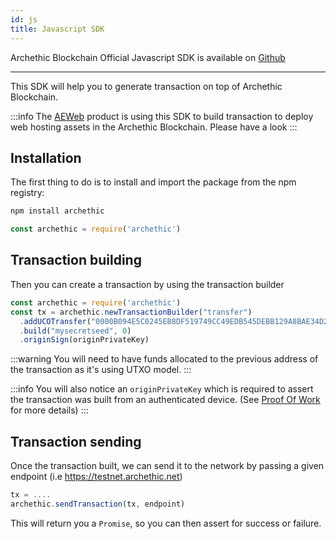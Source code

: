 ```yaml
---
id: js
title: Javascript SDK
---
```


Archethic Blockchain Official Javascript SDK is available on [Github](https://github.com/archethic-foundation/libjs)

---

This SDK will help you to generate transaction on top of Archethic Blockchain.

:::info
The [AEWeb](https://github.com/archethic-foundation/aeweb-cli) product is using this SDK to build transaction to deploy web hosting assets in the Archethic Blockchain. Please have a look
:::

## Installation

The first thing to do is to install and import the package from the npm registry:
```bash
npm install archethic
````

```js
const archethic = require('archethic')
```

## Transaction building

Then you can create a transaction by using the transaction builder

```js
const archethic = require('archethic')
const tx = archethic.newTransactionBuilder("transfer")
  .addUCOTransfer("0000B094E5C0245EB8DF519749CC49EDB545DEBB129A8BAE34D20D3E6118F64880CB", 10000)
  .build("mysecretseed", 0)
  .originSign(originPrivateKey)
```

:::warning
You will need to have funds allocated to the previous address of the transaction as it's using UTXO model.
:::

:::info
You will also notice an `originPrivateKey` which is required to assert the transaction was built from an authenticated device. (See [Proof Of Work](/learn/arch-consensus/proof-of-work) for more details)
:::

## Transaction sending

Once the transaction built, we can send it to the network by passing a given endpoint (i.e https://testnet.archethic.net)

```js
tx = ....
archethic.sendTransaction(tx, endpoint)
```

This will return you a `Promise`, so you can then assert for success or failure.
